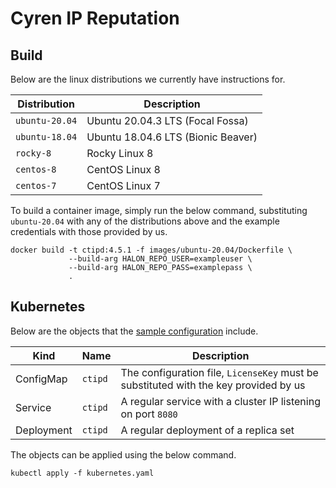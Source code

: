 # Cyren IP Reputation

## Build

Below are the linux distributions we currently have instructions for.

| Distribution   | Description                        |
| -------------- | ---------------------------------- |
| `ubuntu-20.04` | Ubuntu 20.04.3 LTS (Focal Fossa)   |
| `ubuntu-18.04` | Ubuntu 18.04.6 LTS (Bionic Beaver) |
| `rocky-8`      | Rocky Linux 8                      |
| `centos-8`     | CentOS Linux 8                     |
| `centos-7`     | CentOS Linux 7                     |

To build a container image, simply run the below command, substituting `ubuntu-20.04` with any of the distributions above and the example credentials with those provided by us.

```
docker build -t ctipd:4.5.1 -f images/ubuntu-20.04/Dockerfile \
             --build-arg HALON_REPO_USER=exampleuser \
             --build-arg HALON_REPO_PASS=examplepass \
             .
```

## Kubernetes

Below are the objects that the [sample configuration](kubernetes.yaml) include.

Kind       | Name    | Description                                                                          |
---------- | ------- | ------------------------------------------------------------------------------------ |
ConfigMap  | `ctipd` | The configuration file, `LicenseKey` must be substituted with the key provided by us |
Service    | `ctipd` | A regular service with a cluster IP listening on port `8080`                         |
Deployment | `ctipd` | A regular deployment of a replica set                                                |

The objects can be applied using the below command.

```
kubectl apply -f kubernetes.yaml
```